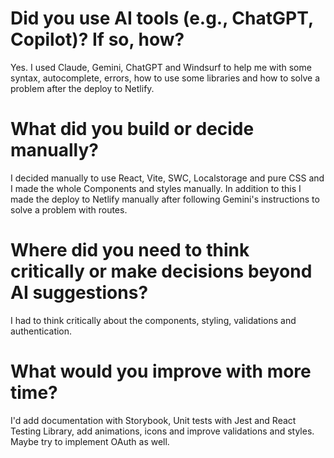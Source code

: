 # Did you use AI tools (e.g., ChatGPT, Copilot)? If so, how?

Yes. I used Claude, Gemini, ChatGPT and Windsurf to help me
with some syntax, autocomplete, errors, how to use some
libraries and how to solve a problem after the deploy to
Netlify.

# What did you build or decide manually?

I decided manually to use React, Vite, SWC, Localstorage and
pure CSS and I made the whole Components and styles
manually. In addition to this I made the deploy to Netlify
manually after following Gemini's instructions to solve a
problem with routes.

# Where did you need to think critically or make decisions beyond AI suggestions?

I had to think critically about the components, styling,
validations and authentication.

# What would you improve with more time?

I'd add documentation with Storybook, Unit tests with Jest
and React Testing Library, add animations, icons and improve
validations and styles. Maybe try to implement OAuth as
well.
